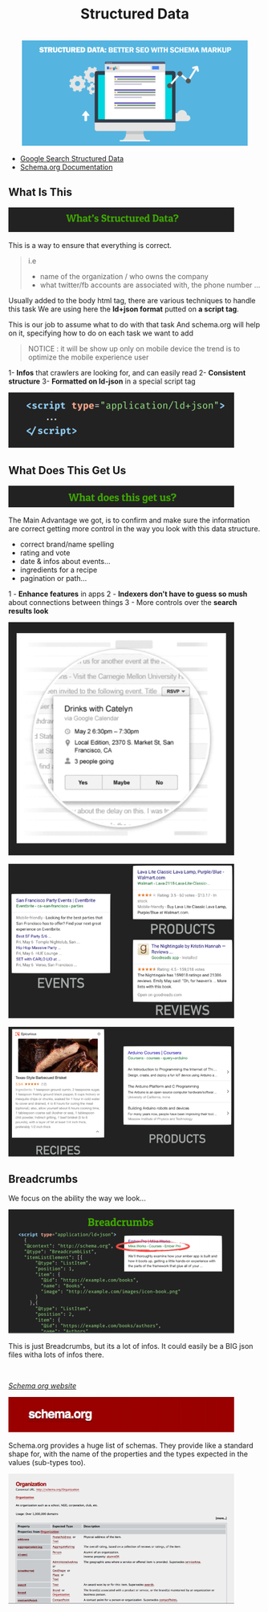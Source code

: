 <div align="center">
  <h1>Structured Data</h1><br/>

  <img src="../assets/img/structured-data-main-image.jpg" alt="hero structured data SEO presentation"/>

  <p>
  </p>
</div>

- [Google Search Structured Data](https://developers.google.com/search/docs/guides/intro-structured-data?hl=fr)
- [Schema.org Documentation](https://schema.org/docs/documents.html)


## What Is This

![structured data what is this title](../assets/img/structured-data-title-what.jpg)

This is a way to ensure that everything is correct.

> i.e
>- name of the organization / who owns the company
>- what twitter/fb accounts are associated with, the phone number
>...

Usually added to the body html tag, there are various techniques to handle this task
We are using here the **ld+json format** putted on **a script tag**.

This is our job to assume what to do with that task
And schema.org will help on it, specifying how to do on each task we want to add

> NOTICE :
> it will be show up only on mobile device
> the trend is to optimize the mobile experience user

1- **Infos** that crawlers are looking for, and can easily read
2- **Consistent structure**
3- **Formatted on ld-json** in a special script tag

![ld-json format script pic example](../assets/img/script-ld-json-img.jpg)

## What Does This Get Us

![structured data what does this get us title](../assets/img/structured-data-title-get.jpg)

The Main Advantage we got, is to confirm and make sure the information are correct getting more control in the way you look with this data structure.

- correct brand/name spelling
- rating and vote
- date & infos  about events...
- ingredients for a recipe
- pagination or path...


1 - **Enhance features** in apps
2 - **Indexers don't have to guess so mush** about connections between things
3 - More controls over the **search results look**

![search results look example](../assets/img/structured-data-visual.jpg)

![search results look example2](../assets/img/structured-data-example-visual.jpg)

![search results look example3](../assets/img/structured-data-example-visual2.jpg)

## Breadcrumbs

We focus on the ability the way we look...

![breadcrumbs visual and presentation](../assets/img/structured-data-breadcrumbs.jpg)

This is just Breadcrumbs, but its a lot of infos. It could easily be a BIG json files witha lots of infos there.

 <br/>

[*Schema org website*](https://schema.org/)

![schema intro pic](../assets/img/schema-org-title.jpg)

Schema.org provides a huge list of schemas. They provide like a standard shape for, with the name of the properties and the types expected in the values (sub-types too).
 <br/>

![schema intro pic](../assets/img/schema-org-organization.jpg)
